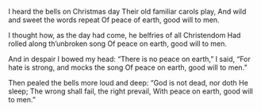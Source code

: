 I heard the bells on Christmas day 
Their old familiar carols play,
And wild and sweet the words repeat 
Of peace of earth, good will to men.

I thought how, as the day had come, 
he belfries of all Christendom
Had rolled along th’unbroken song 
Of peace on earth, good will to men.

And in despair I bowed my head: 
“There is no peace on earth,” I said, 
“For hate is strong, and mocks the song 
Of peace on earth, good will to men.”

Then pealed the bells more loud and deep:
“God is not dead, nor doth He sleep;
The wrong shall fail, the right prevail,
With peace on earth, good will to men.”

